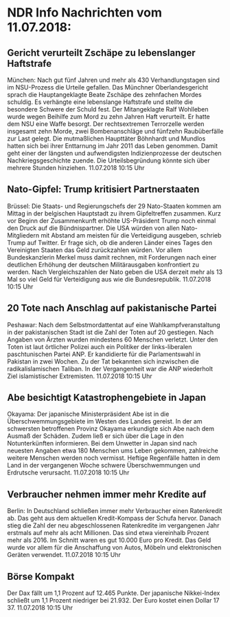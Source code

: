 # NDR Info Nachrichten vom 11.07.2018:


## Gericht verurteilt Zschäpe zu lebenslanger Haftstrafe
München: Nach gut fünf Jahren und mehr als 430 Verhandlungstagen sind im NSU-Prozess die Urteile gefallen. Das Münchner Oberlandesgericht sprach die Hauptangeklagte Beate Zschäpe des zehnfachen Mordes schuldig. Es verhängte eine lebenslange Haftstrafe und stellte die besondere Schwere der Schuld fest. Der Mitangeklagte Ralf Wohlleben wurde wegen Beihilfe zum Mord zu zehn Jahren Haft verurteilt. Er hatte dem NSU eine Waffe besorgt. Der rechtsextremen Terrorzelle werden insgesamt zehn Morde, zwei Bombenanschläge und fünfzehn Raubüberfälle zur Last gelegt. Die mutmaßlichen Haupttäter Böhnhardt und Mundlos hatten sich bei ihrer Enttarnung im Jahr 2011 das Leben genommen. Damit geht einer der längsten und aufwendigsten Indizienprozesse der deutschen Nachkriegsgeschichte zuende. Die Urteilsbegründung könnte sich über mehrere Stunden hinziehen. 11.07.2018 10:15 Uhr 

## Nato-Gipfel: Trump kritisiert Partnerstaaten
Brüssel: Die Staats- und Regierungschefs der 29 Nato-Staaten kommen am Mittag in der belgischen Hauptstadt zu ihrem Gipfeltreffen zusammen. Kurz vor Beginn der Zusammenkunft erhöhte US-Präsident Trump noch einmal den Druck auf die Bündnispartner. Die USA würden von allen Nato-Mitgliedern mit Abstand am meisten für die Verteidigung ausgeben, schrieb Trump auf Twitter. Er frage sich, ob die anderen Länder eines Tages den Vereinigten Staaten das Geld zurückzahlen würden. Vor allem Bundeskanzlerin Merkel muss damit rechnen, mit Forderungen nach einer deutlichen Erhöhung der deutschen Militärausgaben konfrontiert zu werden. Nach Vergleichszahlen der Nato geben die USA derzeit mehr als 13 Mal so viel Geld für Verteidigung aus wie die Bundesrepublik. 11.07.2018 10:15 Uhr 

## 20 Tote nach Anschlag auf pakistanische Partei
Peshawar: 	Nach dem Selbstmordattentat auf eine Wahlkampfveranstaltung in der pakistanischen Stadt ist die Zahl der Toten auf 20 gestiegen. Nach Angaben von Ärzten wurden mindestens 60 Menschen verletzt. Unter den Toten ist laut örtlicher Polizei auch ein Politiker der links-liberalen paschtunischen Partei ANP. Er kandidierte für die Parlamentswahl in Pakistan in zwei Wochen. Zu der Tat bekannten sich inzwischen die radikalislamischen Taliban. In der Vergangenheit war die ANP wiederholt Ziel islamistischer Extremisten. 11.07.2018 10:15 Uhr 

## Abe besichtigt Katastrophengebiete in Japan
Okayama: Der japanische Ministerpräsident Abe ist in die Überschwemmungsgebiete im Westen des Landes gereist. In der am schwersten betroffenen Provinz Okayama erkundigte sich Abe nach dem Ausmaß der Schäden. Zudem ließ er sich über die Lage in den Notunterkünften informieren. Bei dem Unwetter in Japan sind nach neuesten Angaben etwa 180 Menschen ums Leben gekommen, zahlreiche weitere Menschen werden noch vermisst. Heftige Regenfälle hatten in dem Land in der vergangenen Woche schwere Überschwemmungen und Erdrutsche verursacht. 11.07.2018 10:15 Uhr 

## Verbraucher nehmen immer mehr Kredite auf
Berlin: In Deutschland schließen immer mehr Verbraucher einen Ratenkredit ab. Das geht aus dem aktuellen Kredit-Kompass der Schufa hervor. Danach stieg die Zahl der neu abgeschlossenen Ratenkredite im vergangenen Jahr erstmals auf mehr als acht Millionen. Das sind etwa viereinhalb Prozent mehr als 2016. Im Schnitt waren es gut 10.000 Euro pro Kredit. Das Geld wurde vor allem für die Anschaffung von Autos, Möbeln und elektronischen Geräten verwendet. 11.07.2018 10:15 Uhr 

## Börse Kompakt
Der Dax fällt um 1,1 Prozent auf 12.465 Punkte. Der japanische Nikkei-Index schließt um 1,1 Prozent niedriger bei 21.932. Der Euro kostet einen Dollar 17 37. 11.07.2018 10:15 Uhr 
